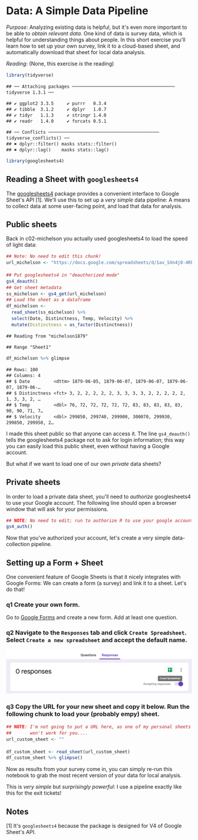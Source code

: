 
# Data: A Simple Data Pipeline

*Purpose*: Analyzing existing data is helpful, but it's even more important to be able to *obtain relevant data*. One kind of data is survey data, which is helpful for understanding things about people. In this short exercise you'll learn how to set up your own survey, link it to a cloud-based sheet, and automatically download that sheet for local data analysis.

*Reading*: (None, this exercise *is* the reading)


```r
library(tidyverse)
```

```
## ── Attaching packages ─────────────────────────────────────── tidyverse 1.3.1 ──
```

```
## ✔ ggplot2 3.3.5     ✔ purrr   0.3.4
## ✔ tibble  3.1.2     ✔ dplyr   1.0.7
## ✔ tidyr   1.1.3     ✔ stringr 1.4.0
## ✔ readr   1.4.0     ✔ forcats 0.5.1
```

```
## ── Conflicts ────────────────────────────────────────── tidyverse_conflicts() ──
## ✖ dplyr::filter() masks stats::filter()
## ✖ dplyr::lag()    masks stats::lag()
```

```r
library(googlesheets4)
```

## Reading a Sheet with `googlesheets4`

The [googlesheets4](https://googlesheets4.tidyverse.org/) package provides a convenient interface to Google Sheet's API [1]. We'll use this to set up a *very simple* data pipeline: A means to collect data at some user-facing point, and load that data for analysis.

## Public sheets

Back in c02-michelson you actually used googlesheets4 to load the speed of light data:


```r
## Note: No need to edit this chunk!
url_michelson <- "https://docs.google.com/spreadsheets/d/1av_SXn4j0-4Rk0mQFik3LLr-uf0YdA06i3ugE6n-Zdo/edit?usp=sharing"

## Put googlesheets4 in "deauthorized mode"
gs4_deauth()
## Get sheet metadata
ss_michelson <- gs4_get(url_michelson)
## Load the sheet as a dataframe
df_michelson <-
  read_sheet(ss_michelson) %>%
  select(Date, Distinctness, Temp, Velocity) %>%
  mutate(Distinctness = as_factor(Distinctness))
```

```
## Reading from "michelson1879"
```

```
## Range "Sheet1"
```

```r
df_michelson %>% glimpse
```

```
## Rows: 100
## Columns: 4
## $ Date         <dttm> 1879-06-05, 1879-06-07, 1879-06-07, 1879-06-07, 1879-06-…
## $ Distinctness <fct> 3, 2, 2, 2, 2, 2, 3, 3, 3, 3, 2, 2, 2, 2, 2, 1, 3, 3, 2, …
## $ Temp         <dbl> 76, 72, 72, 72, 72, 72, 83, 83, 83, 83, 83, 90, 90, 71, 7…
## $ Velocity     <dbl> 299850, 299740, 299900, 300070, 299930, 299850, 299950, 2…
```

I made this sheet public so that anyone can access it. The line `gs4_deauth()` tells the googlesheets4 package not to ask for login information; this way you can easily load this public sheet, even without having a Google account.

But what if we want to load one of our own *private* data sheets?

## Private sheets

In order to load a private data sheet, you'll need to *authorize* googlesheets4 to use your Google account. The following line should open a browser window that will ask for your permissions.


```r
## NOTE: No need to edit; run to authorize R to use your google account
gs4_auth()
```

Now that you've authorized your account, let's create a very simple data-collection pipeline.

## Setting up a Form + Sheet

One convenient feature of Google Sheets is that it nicely integrates with Google Forms: We can create a form (a survey) and link it to a sheet. Let's do that!

### __q1__ Create your own form.

Go to [Google Forms](https://www.google.com/forms/about/) and create a new form. Add at least one question.

### __q2__ Navigate to the `Responses` tab and click `Create Spreadsheet`. Select `Create a new spreadsheet` and accept the default name.

![Create spreadsheet linked to form](./images/e-data12-responses.png)

### __q3__ Copy the URL for your new sheet and copy it below. Run the following chunk to load your (probably empy) sheet.


```r
## NOTE: I'm not going to put a URL here, as one of my personal sheets
##       won't work for you....
url_custom_sheet <- ""

df_custom_sheet <- read_sheet(url_custom_sheet)
df_custom_sheet %>% glimpse()
```

Now as results from your survey come in, you can simply re-run this notebook to grab the most recent version of your data for local analysis.

This is *very simple* but *surprisingly powerful*: I use a pipeline exactly like this for the exit tickets!

<!-- include-exit-ticket -->

## Notes

[1] It's `googlesheets4` because the package is designed for V4 of Google Sheet's API.
